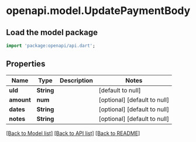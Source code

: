 # openapi.model.UpdatePaymentBody

## Load the model package
```dart
import 'package:openapi/api.dart';
```

## Properties
Name | Type | Description | Notes
------------ | ------------- | ------------- | -------------
**uId** | **String** |  | [default to null]
**amount** | **num** |  | [optional] [default to null]
**dates** | **String** |  | [optional] [default to null]
**notes** | **String** |  | [optional] [default to null]

[[Back to Model list]](../README.md#documentation-for-models) [[Back to API list]](../README.md#documentation-for-api-endpoints) [[Back to README]](../README.md)


